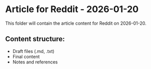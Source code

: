 # Article for Reddit - 2026-01-20

This folder will contain the article content for Reddit on 2026-01-20.

## Content structure:
- Draft files (.md, .txt)
- Final content
- Notes and references
